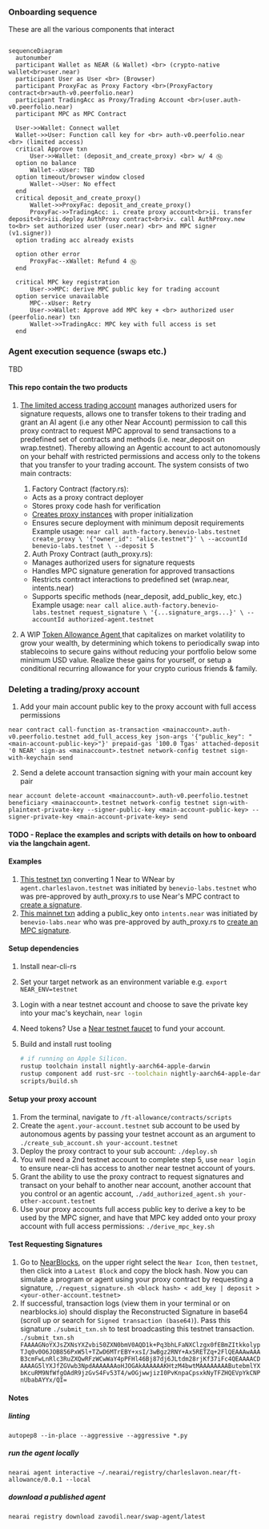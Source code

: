 ### Onboarding sequence

These are all the various components that interact

  ```mermaid

sequenceDiagram
    autonumber
    participant Wallet as NEAR (& Wallet) <br> (crypto-native wallet<br>user.near)
    participant User as User <br> (Browser)
    participant ProxyFac as Proxy Factory <br>(ProxyFactory contract<br>auth-v0.peerfolio.near)
    participant TradingAcc as Proxy/Trading Account <br>(user.auth-v0.peerfolio.near)
    participant MPC as MPC Contract

    User->>Wallet: Connect wallet
    Wallet->>User: Function call key for <br> auth-v0.peerfolio.near <br> (limited access)
    critical Approve txn
        User->>Wallet: (deposit_and_create_proxy) <br> w/ 4 Ⓝ
    option no balance
        Wallet--xUser: TBD
    option timeout/browser window closed
        Wallet-->User: No effect
    end
    critical deposit_and_create_proxy()
        Wallet->>ProxyFac: deposit_and_create_proxy()
        ProxyFac->>TradingAcc: i. create proxy account<br>ii. transfer deposit<br>iii.deploy AuthProxy contract<br>iv. call AuthProxy.new to<br> set authorized user (user.near) <br> and MPC signer (v1.signer))
    option trading acc already exists

    option other error
        ProxyFac--xWallet: Refund 4 Ⓝ
    end

    critical MPC key registration
        User->>MPC: derive MPC public key for trading account
    option service unavailable
        MPC--xUser: Retry
        User->>Wallet: Approve add MPC key + <br> authorized user (peerfolio.near) txn
        Wallet->>TradingAcc: MPC key with full access is set
    end
  ```

### Agent execution sequence (swaps etc.)

TBD

#### This repo contain the two products

1. [The limited access trading account](https://github.com/beneviolabs/ft-allowance-agent/blob/main/contracts/auth_proxy.rs) manages authorized users for signature requests, allows one to transfer tokens to their trading and grant an AI agent (i.e any other Near Account) permission to call this proxy contract to request MPC approval to send transactions to a predefined set of contracts and methods (i.e. near_deposit on wrap.testnet). Thereby allowing an Agentic account to act autonomously on your behalf with restricted permissions and access only to the tokens that you transfer to your trading account. The system consists of two main contracts:
    1. Factory Contract (factory.rs):

    - Acts as a proxy contract deployer
    - Stores proxy code hash for verification
    - [Creates proxy instances](https://testnet.nearblocks.io/txns/8Q8mPTCUxaJnTubwE6ZTHF1ZLvxo9BhVfBBifsuriXAD) with proper initialization
    - Ensures secure deployment with minimum deposit requirements
    Example usage: `near call auth-factory.benevio-labs.testnet create_proxy \
  '{"owner_id": "alice.testnet"}' \
  --accountId benevio-labs.testnet \
  --deposit 5`

    2. Auth Proxy Contract (auth_proxy.rs):

    - Manages authorized users for signature requests
    - Handles MPC signature generation for approved transactions
    - Restricts contract interactions to predefined set (wrap.near, intents.near)
    - Supports specific methods (near_deposit, add_public_key, etc.)
    Example usage: `near call alice.auth-factory.benevio-labs.testnet request_signature \
  '{...signature_args...}' \
  --accountId authorized-agent.testnet`

2. A WIP [Token Allowance Agent ](https://github.com/beneviolabs/ft-allowance-agent/blob/main/0.0.1/agent.py)that capitalizes on market volatility to grow your wealth, by determining which tokens to periodically swap into stablecoins to secure gains without reducing your portfolio below some minimum USD value. Realize these gains for yourself, or setup a conditional recurring allowance for your crypto curious friends & family.

### Deleting a trading/proxy account

1. Add your main account public key to the proxy account with full access permissions
```
near contract call-function as-transaction <mainaccount>.auth-v0.peerfolio.testnet add_full_access_key json-args '{"public_key": "<main-account-public-key>"}' prepaid-gas '100.0 Tgas' attached-deposit '0 NEAR' sign-as <mainaccount>.testnet network-config testnet sign-with-keychain send
```

2. Send a delete account transaction signing with your main account key pair
```
near account delete-account <mainaccount>.auth-v0.peerfolio.testnet beneficiary <mainaccount>.testnet network-config testnet sign-with-plaintext-private-key --signer-public-key <main-account-public-key> --signer-private-key <main-account-private-key> send
```

#### TODO - Replace the examples and scripts with details on how to onboard via the langchain agent.

#### Examples
1. [This testnet txn](https://testnet.nearblocks.io/txns/Hi2pfe89tBdMN2oY2dFXLuHcSBVFotx6pHViDQuKUZDi) converting 1 Near to WNear by `agent.charleslavon.testnet` was initiated by `benevio-labs.testnet` who was pre-approved by auth_proxy.rs to use Near's MPC contract to [create a signature](https://testnet.nearblocks.io/txns/831u2KqbdtzvJti5HUhGnp4tZD7Q8onUzD11rwBjrAAm).
2. [This mainnet txn](https://nearblocks.io/txns/GRw6oEWjAQ2QT9oDtsgBSRWr3s4oCW4A8zCpHCRXD62s) adding a public_key onto `intents.near` was initiated by `benevio-labs.near` who was pre-approved by auth_proxy.rs to [create an MPC signature](https://nearblocks.io/txns/9PJXbvcb4RMxjwK8VW4N54RnvrjENUCr6N1nv9f3DZJQ).


#### Setup dependencies
1. Install near-cli-rs
2. Set your target network as an environment variable e.g. `export NEAR_ENV=testnet`
3. Login with a near testnet account and choose to save the private key into your mac's keychain, `near login`
4. Need tokens? Use a [Near testnet faucet](https://near-faucet.io/) to fund your account.
5. Build and install rust tooling

    ```bash
    # if running on Apple Silicon.
    rustup toolchain install nightly-aarch64-apple-darwin
    rustup component add rust-src --toolchain nightly-aarch64-apple-darwin
    scripts/build.sh
    ```

#### Setup your proxy account
1. From the terminal, navigate to `/ft-allowance/contracts/scripts`
3. Create the `agent.your-account.testnet` sub account to be used by autonomous agents by passing your testnet account as an argument to `./create_sub_account.sh your-account.testnet`
4. Deploy the proxy contract to your sub account: `./deploy.sh`
5. You will need a 2nd testnet account to complete step 5, use `near login` to ensure near-cli has access to another near testnet account of yours.
6. Grant the ability to use the proxy contract to request signatures and transact on your behalf to another near account, another account that you control or an agentic account, `./add_authorized_agent.sh your-other-account.testnet`
7. Use your proxy accounts full access public key to derive a key to be used by the MPC signer, and have that MPC key added onto your proxy account with full access permissions: `./derive_mpc_key.sh`

#### Test Requesting Signatures
1. Go to [NearBlocks](https://testnet.nearblocks.io/), on the upper right select the `Near Icon`, then `testnet`, then click into a `Latest Block` and copy the block hash.  Now you can simulate a program or agent using your proxy contract by requesting a signature, `./request_signature.sh <block hash> < add_key | deposit > <your-other-account.testnet>`
2. If successful, transaction logs (view them in your terminal or on nearblocks.io) should display the Reconstructed Signature in base64 (scroll up or search for `Signed transaction (base64)`).  Pass this signature `./submit_txn.sh` to test broadcasting this testnet transaction. `./submit_txn.sh FAAAAGNoYXJsZXNsYXZvbi50ZXN0bmV0AQD1k+Pq3bhLFaNXClzgx0fEBmZItkkolypTJq0v0O6JOB856PxW5l+TZwD6MTrEBY+xsI/3wBgz2RNY+Ax5RETZq+2FlQEAAAwAAAB3cmFwLnRlc3RuZXQwRFzWCwWaY4pPFHl46Bj87dj6JLtdm28rjKf37iFc4QEAAAACDAAAAG5lYXJfZGVwb3NpdAAAAAAAoHJOGAkAAAAAAKHtzM4bwtMAAAAAAAAButebmlYXbKcuRM9NfWfgOAdR9jzGvS4Fv53T4/wOGjwwjizI0PvKnpaCpsxkNyTFZHQEVpYkCNPnUbabAYYx/QI=`


#### Notes

##### linting
`autopep8 --in-place --aggressive --aggressive *.py`

##### run the agent locally
`nearai agent interactive ~/.nearai/registry/charleslavon.near/ft-allowance/0.0.1 --local`

##### download a published agent
`nearai registry download zavodil.near/swap-agent/latest`



